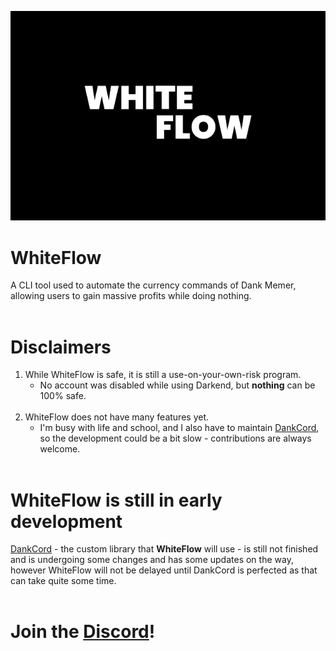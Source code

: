 ![WhiteFlow](Assets/WhiteFlow.jpg "WhiteFlow")
# WhiteFlow
A CLI tool used to automate the currency commands of Dank Memer, allowing users to gain massive profits while doing nothing.
<br></br>

# Disclaimers
1. While WhiteFlow is safe, it is still a use-on-your-own-risk program.
    - No account was disabled while using Darkend, but **nothing** can be 100% safe.
<br></br>
2. WhiteFlow does not have many features yet.
    - I'm busy with life and school, and I also have to maintain [DankCord](https://sxvxge.dev/DankCord), so the development could be a bit slow - contributions are always welcome.
<br></br>

# WhiteFlow is still in early development
[DankCord](https://sxvxge.dev/DankCord) - the custom library that **WhiteFlow** will use - is still not finished and is undergoing some changes and has some updates on the way, however WhiteFlow will not be delayed until DankCord is perfected as that can take quite some time.
<br></br>

# Join the [Discord](https://discord.gg/XaQ6FAP3sm)!